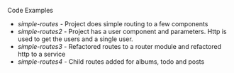 Code Examples


* _simple-routes_ - Project does simple routing to a few components
* _simple-routes2_ - Project has a user component and parameters. Http is used to get the users and a single user.
* _simple-routes3_ - Refactored routes to a router module and refactored http to a service
* _simple-routes4_ - Child routes added for albums, todo and posts



